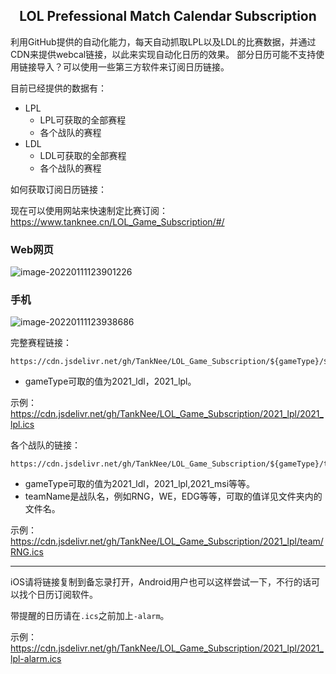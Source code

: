 <h2 align="center">LOL Prefessional Match Calendar Subscription</h2>
利用GitHub提供的自动化能力，每天自动抓取LPL以及LDL的比赛数据，并通过CDN来提供webcal链接，以此来实现自动化日历的效果。
部分日历可能不支持使用链接导入？可以使用一些第三方软件来订阅日历链接。

目前已经提供的数据有：

- LPL
  - LPL可获取的全部赛程
  - 各个战队的赛程
- LDL
  - LDL可获取的全部赛程
  - 各个战队的赛程

如何获取订阅日历链接：

现在可以使用网站来快速制定比赛订阅：https://www.tanknee.cn/LOL_Game_Subscription/#/

### Web网页

![image-20220111123901226](https://img.tanknee.cn/blogpicbed/2022/01/11/2022011114d1b2e035f3c.png)

### 手机

![image-20220111123938686](https://img.tanknee.cn/blogpicbed/2022/01/11/20220111ad5e4abe1e019.png)

完整赛程链接：

```
https://cdn.jsdelivr.net/gh/TankNee/LOL_Game_Subscription/${gameType}/${gameType}.ics
```

- gameType可取的值为2021_ldl，2021_lpl。

示例：https://cdn.jsdelivr.net/gh/TankNee/LOL_Game_Subscription/2021_lpl/2021_lpl.ics

各个战队的链接：

```
https://cdn.jsdelivr.net/gh/TankNee/LOL_Game_Subscription/${gameType}/team/${teamName}.ics
```

- gameType可取的值为2021_ldl，2021_lpl,2021_msi等等。
- teamName是战队名，例如RNG，WE，EDG等等，可取的值详见文件夹内的文件名。

示例：https://cdn.jsdelivr.net/gh/TankNee/LOL_Game_Subscription/2021_lpl/team/RNG.ics

---

iOS请将链接复制到备忘录打开，Android用户也可以这样尝试一下，不行的话可以找个日历订阅软件。

带提醒的日历请在`.ics`之前加上`-alarm`。

示例：https://cdn.jsdelivr.net/gh/TankNee/LOL_Game_Subscription/2021_lpl/2021_lpl-alarm.ics
